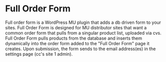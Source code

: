 # Full Order Form
Full order form is a WordPress MU plugin that adds a db driven form to your sites. Full Order Form is designed for MU distributor sites that want a common order form that pulls from a singular product list, uploaded via cvs. Full Order Form pulls products from the database and inserts them dynamically into the order form added to the "Full Order Form" page it creates. Upon submission, the form sends to the email address(es) in the settings page (cc's site 1 admin).

